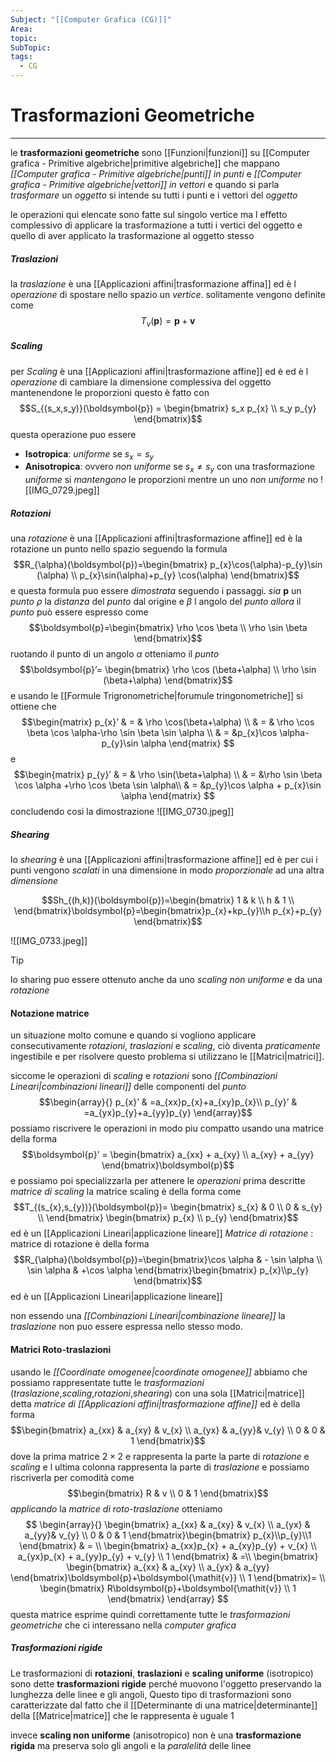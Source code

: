 ```yaml
---
Subject: "[[Computer Grafica (CG)]]"
Area: 
topic: 
SubTopic: 
tags:
  - CG
---
```


# Trasformazioni Geometriche
---
le __trasformazioni geometriche__ sono [[Funzioni|funzioni]] su [[Computer grafica - Primitive algebriche|primitive algebriche]] che mappano _[[Computer grafica - Primitive algebriche|punti]] in punti_ e _[[Computer grafica - Primitive algebriche|vettori]] in vettori_ e quando si parla _trasformare_ un _oggetto_ si intende su tutti i punti e i vettori del _oggetto_ 

le operazioni qui elencate sono fatte sul singolo vertice ma l effetto complessivo di applicare la trasformazione a tutti i vertici del oggetto e quello di aver applicato la trasformazione al oggetto stesso

##### Traslazioni
la _traslazione_ è una [[Applicazioni affini|trasformazione affina]] ed è l  _operazione_ di spostare nello spazio un _vertice_.
solitamente vengono definite come $$T_{v}(\boldsymbol{p})=\boldsymbol{p}+\mathit{
\boldsymbol{v}}$$
##### Scaling
per _Scaling_ è una [[Applicazioni affini|trasformazione affine]] ed è ed è l _operazione_ di cambiare la dimensione complessiva del oggetto mantenendone le proporzioni questo è fatto con $$S_{(s_x,s_y)}(\boldsymbol{p}) = \begin{bmatrix}
s_x p_{x} \\
s_y p_{y}
\end{bmatrix}$$
questa operazione puo essere
- __Isotropica__: _uniforme_ se $s_x=s_y$ 
- __Anisotropica__: ovvero _non uniforme_ se $s_{x} \neq s_{y}$ 
con una trasformazione _uniforme_ si _mantengono_ le proporzioni mentre un uno _non uniforme_ no 
![[IMG_0729.jpeg]]

##### Rotazioni
una _rotazione_ è una [[Applicazioni affini|trasformazione affine]] ed è la rotazione un punto nello spazio seguendo la formula $$R_{\alpha}(\boldsymbol{p})=\begin{bmatrix}
p_{x}\cos(\alpha)-p_{y}\sin (\alpha) \\
p_{x}\sin(\alpha)+p_{y} \cos(\alpha)
\end{bmatrix}$$ e questa formula puo essere _dimostrata_ seguendo i passaggi.
_sia_ $\boldsymbol{p}$ un _punto_ $\rho$ la _distanza_ del _punto_ dal origine e $\beta$ l angolo del _punto_
_allora_ il _punto_  può essere espresso come  $$\boldsymbol{p}=\begin{bmatrix}
\rho \cos \beta \\
\rho \sin \beta
\end{bmatrix}$$
ruotando il punto di un angolo $\alpha$ otteniamo il _punto_ $$\boldsymbol{p}’= \begin{bmatrix}
\rho \cos (\beta+\alpha) \\
\rho \sin (\beta+\alpha)
\end{bmatrix}$$ e usando le [[Formule Trigronometriche|forumule tringonometriche]] si ottiene che $$\begin{matrix}
p_{x}’ & = & \rho \cos(\beta+\alpha) \\
 & = & \rho \cos \beta \cos \alpha-\rho \sin \beta \sin \alpha \\
 & = &p_{x}\cos \alpha-p_{y}\sin \alpha 
\end{matrix}
$$
e $$\begin{matrix}
p_{y}’ & = & \rho \sin(\beta+\alpha) \\
& = &\rho \sin \beta \cos \alpha +\rho \cos \beta \sin \alpha\\
& = &p_{y}\cos \alpha + p_{x}\sin \alpha 
\end{matrix}
$$
concludendo cosi la dimostrazione
![[IMG_0730.jpeg]]



##### Shearing
lo _shearing_ è una [[Applicazioni affini|trasformazione affine]] ed è  per cui i punti vengono _scalati_ in una dimensione in modo _proporzionale_ ad una altra _dimensione_ 

$$Sh_{(h,k)}(\boldsymbol{p})=\begin{bmatrix}
1 & k  \\
h & 1  \\
\end{bmatrix}\boldsymbol{p}=\begin{bmatrix}p_{x}+kp_{y}\\h p_{x}+p_{y}
\end{bmatrix}$$

![[IMG_0733.jpeg]]

>[!tip]
> lo sharing puo essere ottenuto anche da uno _scaling non uniforme_ e da una _rotazione_ 

#### Notazione matrice
un situazione molto comune e quando si vogliono applicare consecutivamente _rotazioni_, _traslazioni_ e _scaling_, ciò diventa _praticamente_ ingestibile e per risolvere questo problema si utilizzano le [[Matrici|matrici]].

siccome le operazioni di _scaling_ e _rotazioni_ sono _[[Combinazioni Lineari|combinazioni lineari]]_ delle componenti del _punto_$$\begin{array}{}
p_{x}’  & =a_{xx}p_{x}+a_{xy}p_{x}\\
p_{y}’ & =a_{yx}p_{y}+a_{yy}p_{y}
\end{array}$$possiamo riscrivere le operazioni in modo piu compatto usando una matrice  della forma $$\boldsymbol{p}’ = \begin{bmatrix}
a_{xx} + a_{xy} \\
a_{xy} + a_{yy}
\end{bmatrix}\boldsymbol{p}$$e possiamo poi specializzarla per attenere le _operazioni_ prima descritte 
_matrice di scaling_
	la matrice scaling è della forma  come $$T_{(s_{x},s_{y})}(\boldsymbol{p})=
	\begin{bmatrix} s_{x}  &  0  \\
    0  & s_{y} \\
    \end{bmatrix} 
    \begin{bmatrix}
    p_{x} \\ p_{y}
    \end{bmatrix}$$ed è un [[Applicazioni Lineari|applicazione lineare]]
_Matrice di rotazione_ :
	matrice di rotazione è della forma $$R_{\alpha}(\boldsymbol{p})=\begin{bmatrix}\cos   \alpha  & - \sin \alpha \\
    \sin \alpha & +\cos \alpha
\end{bmatrix}\begin{bmatrix}
p_{x}\\p_{y}
\end{bmatrix}$$ed è un [[Applicazioni Lineari|applicazione lineare]]

 non essendo una _[[Combinazioni Lineari|combinazione lineare]]_ la  _traslazione_ non puo essere espressa nello stesso modo.
 
#### Matrici Roto-traslazioni
usando le _[[Coordinate omogenee|coordinate omogenee]]_ abbiamo che possiamo rappresentate tutte le _trasformazioni_ (_traslazione_,_scaling_,_rotazioni_,_shearing_) con una sola [[Matrici|matrice]] detta _matrice di [[Applicazioni affini|trasformazione affine]]_ ed è della forma  $$\begin{bmatrix}
a_{xx} & a_{xy} & v_{x} \\
a_{yx}  & a_{yy}& v_{y}  \\
0 & 0 & 1  
\end{bmatrix}$$
dove la prima matrice $2\times 2$ e rappresenta la parte la parte di  _rotazione_ e _scaling_ e l ultima colonna rappresenta la parte di _traslazione_ e possiamo riscriverla  per comodità come  $$\begin{bmatrix}
	R  & v \\
    0 & 1
\end{bmatrix}$$
_applicando_ la _matrice di roto-traslazione_ otteniamo  $$
\begin{array}{}
\begin{bmatrix}
a_{xx} & a_{xy} & v_{x} \\
a_{yx}  & a_{yy}& v_{y}  \\
0  & 0 & 1  
\end{bmatrix}\begin{bmatrix}
p_{x}\\p_{y}\\1
\end{bmatrix} & =  \\
\begin{bmatrix}
a_{xx}p_{x} + a_{xy}p_{y} + v_{x} \\
a_{yx}p_{x} + a_{yy}p_{y} + v_{y}  \\
1
\end{bmatrix}
 & =\\ \begin{bmatrix}
\begin{bmatrix}
a_{xx} & a_{xy} \\
 a_{yx} & a_{yy} 
\end{bmatrix}\boldsymbol{p}+\boldsymbol{\mathit{v}} \\
1 
\end{bmatrix}=  \\
 \begin{bmatrix}
R\boldsymbol{p}+\boldsymbol{\mathit{v}} \\
1 
\end{bmatrix}
\end{array}
$$questa matrice esprime quindi correttamente tutte le _trasformazioni geometriche_ che ci interessano nella _computer grafica_


##### Trasformazioni rigide
Le trasformazioni di __rotazioni__, __traslazioni__ e __scaling uniforme__ (isotropico) sono dette __trasformazioni rigide__ perché muovono l'oggetto preservando la lunghezza delle linee e gli angoli, Questo tipo di trasformazioni sono caratterizzate dal fatto che il [[Determinante di una matrice|determinante]] della [[Matrice|matrice]] che le rappresenta è uguale $1$

invece __scaling non uniforme__ (anisotropico) non è una __trasformazione rigida__ ma preserva solo gli angoli e la _paralelità_ delle linee

